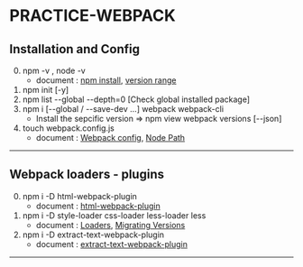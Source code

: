 # PRACTICE-WEBPACK

## Installation and Config
0. npm -v , node -v
    - document : [npm install](https://docs.npmjs.com/cli/install), [version range](https://docs.npmjs.com/misc/semver)
1. npm init [-y]
2. npm list --global --depth=0 [Check global installed package]
3. npm i [--global / --save-dev ...] webpack webpack-cli
    - Install the sepcific version => npm view webpack versions [--json]
4. touch webpack.config.js
    - document : [Webpack config](https://webpack.js.org/guides/installation/), [Node Path](http://nodejs.sideeffect.kr/docs/v0.10.0/api/path.html)
---

## Webpack loaders - plugins
0. npm i -D html-webpack-plugin
    - document : [html-webpack-plugin](https://webpack.js.org/plugins/html-webpack-plugin/)
1. npm i -D style-loader css-loader less-loader less
    - document : [Loaders](https://webpack.js.org/loaders/), [Migrating Versions](https://webpack.js.org/guides/migrating/)
2. npm i -D extract-text-webpack-plugin
    - document : [extract-text-webpack-plugin](https://webpack.js.org/plugins/extract-text-webpack-plugin/)
---

